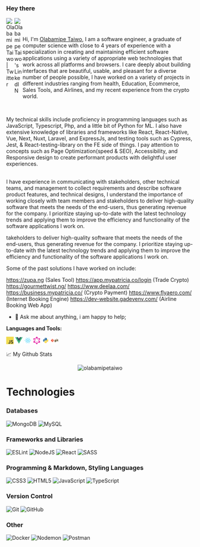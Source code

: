 ### Hey there 
<a href="https://twitter.com/ola6lcvk">
  <img align="left" alt="Olabamipe Taiwo | Twitter" width="22px" src="https://raw.githubusercontent.com/peterthehan/peterthehan/master/assets/twitter.svg" />
</a>
<a href="https://www.linkedin.com/in/olabamipe-taiwo-8753b9130/">
  <img align="left" alt="Olabamipe Taiwo 's LinkedIN" width="22px" src="https://raw.githubusercontent.com/peterthehan/peterthehan/master/assets/linkedin.svg" />
</a>

<br />
<br />

Hi, I'm [Olabamipe Taiwo](https://www.linkedin.com/in/olabamipe-taiwo-8753b9130/), I am a software engineer, a graduate of computer science with close to 4 years of experience with a specialization in creating and maintaining efficient software applications using a variety of appropriate web technologies that work across all platforms and browsers. I care deeply about building interfaces that are beautiful, usable, and pleasant for a diverse number of people possible, I have worked on a variety of projects in different industries ranging from health, Education, Ecommerce, Sales Tools, and Airlines, and my recent experience from the crypto world.

<br />

My technical skills include proficiency in programming languages such as JavaScript, Typescript, Php, and a little bit of Python for ML. I also have extensive knowledge of libraries and frameworks like React, React-Native, Vue, Next, Nuxt, Laravel, and ExpressJs, and testing tools such as Cypress, Jest, & React-testing-library on the FE side of things. I pay attention to concepts such as Page
 Optimization(speed & SEO), Accessibility, and Responsive design to create performant products with delightful user experiences.
 
<br />
I have experience in communicating with stakeholders, other technical teams, and management to collect requirements and describe software product features, and technical designs, I understand the importance of working closely with team members and stakeholders to deliver high-quality software that meets the needs of the end-users, thus generating revenue for the company. I prioritize staying up-to-date with the latest technology trends and applying them to improve the efficiency and functionality of the software applications I work on.

takeholders to deliver high-quality software that meets the needs of the end-users, thus generating revenue for the company. I prioritize staying up-to-date with the latest technology trends and applying them to improve the efficiency and functionality of the software applications I work on.

Some of the past solutions I have worked on include:

https://zupa.ng (Sales Tool)
https://app.mypatricia.co/login (Trade Crypto)
https://gourmettwist.ng/
https://www.deelaa.com/
https://business.mypatricia.co/ (Crypto Payment)
https://www.flyaero.com/ (Internet Booking Engine)
https://dev-website.gadevenv.com/ (Airline Booking Web App)


- 💬 Ask me about anything, i am happy to help;

**Languages and Tools:**  

<code><img height="20" src="https://raw.githubusercontent.com/github/explore/80688e429a7d4ef2fca1e82350fe8e3517d3494d/topics/javascript/javascript.png"></code>
<code><img height="20" src="https://raw.githubusercontent.com/github/explore/80688e429a7d4ef2fca1e82350fe8e3517d3494d/topics/vue/vue.png"></code>
<code><img height="20" src="https://raw.githubusercontent.com/github/explore/80688e429a7d4ef2fca1e82350fe8e3517d3494d/topics/react/react.png"></code>
<code><img height="20" src="https://raw.githubusercontent.com/github/explore/5c058a388828bb5fde0bcafd4bc867b5bb3f26f3/topics/graphql/graphql.png"></code>
<code><img height="20" src="https://raw.githubusercontent.com/github/explore/80688e429a7d4ef2fca1e82350fe8e3517d3494d/topics/python/python.png"></code>
<code><img height="20" src="https://raw.githubusercontent.com/github/explore/80688e429a7d4ef2fca1e82350fe8e3517d3494d/topics/git/git.png"></code>


📈 My Github Stats

<p align="center"> <img src="https://github-readme-stats.vercel.app/api?username=olabamipetaiwo&show_icons=true&theme=gotham" alt="olabamipetaiwo" />
  
 

# Technologies

### Databases
![MongoDB](https://img.shields.io/badge/MongoDB-%234ea94b.svg?style=for-the-badge&logo=mongodb&logoColor=white)
![MySQL](https://img.shields.io/badge/mysql-%2300f.svg?style=for-the-badge&logo=mysql&logoColor=white)


### Frameworks and Libraries
![ESLint](https://img.shields.io/badge/ESLint-4B3263?style=for-the-badge&logo=eslint&logoColor=white)
![NodeJS](https://img.shields.io/badge/node.js-6DA55F?style=for-the-badge&logo=node.js&logoColor=white)
![React](https://img.shields.io/badge/react-%2320232a.svg?style=for-the-badge&logo=react&logoColor=%2361DAFB)
![SASS](https://img.shields.io/badge/SASS-hotpink.svg?style=for-the-badge&logo=SASS&logoColor=white)

	
### Programming & Markdown, Styling Languages
![CSS3](https://img.shields.io/badge/css3-%231572B6.svg?style=for-the-badge&logo=css3&logoColor=white)
![HTML5](https://img.shields.io/badge/html5-%23E34F26.svg?style=for-the-badge&logo=html5&logoColor=white)
![JavaScript](https://img.shields.io/badge/javascript-%23323330.svg?style=for-the-badge&logo=javascript&logoColor=%23F7DF1E)
![TypeScript](https://img.shields.io/badge/typescript-%23007ACC.svg?style=for-the-badge&logo=typescript&logoColor=white)

### Version Control
![Git](https://img.shields.io/badge/Git-F05032?style=for-the-badge&logo=git&logoColor=white)
![GitHub](https://img.shields.io/badge/GitHub-181717?style=for-the-badge&logo=github&logoColor=white)

### Other
![Docker](https://img.shields.io/badge/docker-%230db7ed.svg?style=for-the-badge&logo=docker&logoColor=white)
![Nodemon](https://img.shields.io/badge/Nodemon-76D04B?style=for-the-badge&logo=nodemon&logoColor=white)
![Postman](https://img.shields.io/badge/Postman-FF6C37?style=for-the-badge&logo=postman&logoColor=white)




